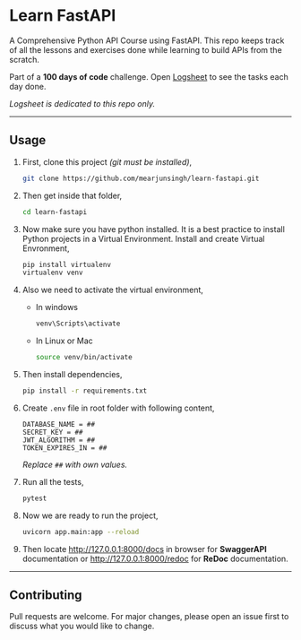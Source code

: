# Learn FastAPI

A Comprehensive Python API Course using FastAPI. This repo keeps track of all the lessons and exercises done while learning to build APIs from the scratch.

Part of a **100 days of code** challenge. Open [Logsheet](logsheet.md) to see the tasks each day done.

*Logsheet is dedicated to this repo only.*


---

## Usage

1. First, clone this project *(git must be installed)*,
    ```bash
    git clone https://github.com/mearjunsingh/learn-fastapi.git
    ```

2. Then get inside that folder,
    ```bash
    cd learn-fastapi
    ```

3. Now make sure you have python installed. It is a best practice to install Python projects in a Virtual Environment. Install and create Virtual Envronment,
    ```bash
    pip install virtualenv
    virtualenv venv
    ```

4. Also we need to activate the virtual environment,
   - In windows
        ```bash
        venv\Scripts\activate
        ```
   - In Linux or Mac
        ```bash
        source venv/bin/activate
        ```

5. Then install dependencies,
    ```bash
    pip install -r requirements.txt
    ```

6. Create `.env` file in root folder with following content,
   ```
   DATABASE_NAME = ##
   SECRET_KEY = ##
   JWT_ALGORITHM = ##
   TOKEN_EXPIRES_IN = ##
   ```
   *Replace `##` with own values.*

7. Run all the tests,
    ```bash
    pytest
    ```

8. Now we are ready to run the project,
    ```bash
    uvicorn app.main:app --reload
    ```

8. Then locate http://127.0.0.1:8000/docs in browser for **SwaggerAPI** documentation or http://127.0.0.1:8000/redoc for **ReDoc** documentation.

---

## Contributing

Pull requests are welcome. For major changes, please open an issue first to discuss what you would like to change.